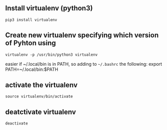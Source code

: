## Install virtualenv (python3)
    pip3 install virtualenv

## Create new virtualenv specifying which version of Pyhton using
    virtualenv -p /usr/bin/python3 virtualenv

easier if ~/.local/bin is in PATH, so adding to `~/.bashrc` the following:
    export PATH=~/.local/bin:$PATH
    
## activate the virtualenv
    source virtualenv/bin/activate

## deatctivate virtualenv
    deactivate